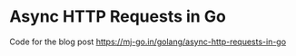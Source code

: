 # Async HTTP Requests in Go
Code for the blog post https://mj-go.in/golang/async-http-requests-in-go